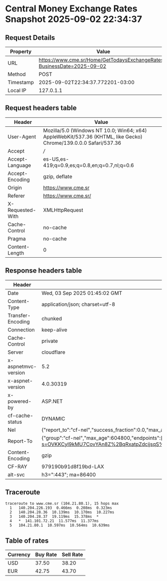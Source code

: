 # Central Money Exchange Rates Snapshot 2025-09-02 22:34:37
## Request Details

| Property | Value |
|----------|-------|
| URL | https://www.cme.sr/Home/GetTodaysExchangeRates/?BusinessDate=2025-09-02 |
| Method | POST |
| Timestamp | 2025-09-02T22:34:37.772201-03:00 |
| Local IP | 127.0.1.1 |
    
## Request headers table

| Header | Value |
|--------|-------|
| User-Agent | Mozilla/5.0 (Windows NT 10.0; Win64; x64) AppleWebKit/537.36 (KHTML, like Gecko) Chrome/139.0.0.0 Safari/537.36 |
| Accept | */* |
| Accept-Language | es-US,es-419;q=0.9,es;q=0.8,en;q=0.7,nl;q=0.6 |
| Accept-Encoding | gzip, deflate |
| Origin | https://www.cme.sr |
| Referer | https://www.cme.sr/ |
| X-Requested-With | XMLHttpRequest |
| Cache-Control | no-cache |
| Pragma | no-cache |
| Content-Length | 0 |

    
## Response headers table
| Header | Value |
|--------|-------|
| Date | Wed, 03 Sep 2025 01:45:02 GMT |
| Content-Type | application/json; charset=utf-8 |
| Transfer-Encoding | chunked |
| Connection | keep-alive |
| Cache-Control | private |
| Server | cloudflare |
| x-aspnetmvc-version | 5.2 |
| x-aspnet-version | 4.0.30319 |
| x-powered-by | ASP.NET |
| cf-cache-status | DYNAMIC |
| Nel | {"report_to":"cf-nel","success_fraction":0.0,"max_age":604800} |
| Report-To | {"group":"cf-nel","max_age":604800,"endpoints":[{"url":"https://a.nel.cloudflare.com/report/v4?s=OVKKCyl9kMU7CovYAn8Z%2BqRxatpZdcijsqS%2FPXwGn%2B4%2B6HiIkFerlxFtt6gC4rOj%2Bb3P5UsbkAS9%2F5jum49P67os%2ByqyH2Wzxis%3D"}]} |
| Content-Encoding | gzip |
| CF-RAY | 979190b91d8f19bd-LAX |
| alt-svc | h3=":443"; ma=86400 |

## Traceroute 

```
traceroute to www.cme.sr (104.21.80.1), 15 hops max
  1   140.204.226.193  0.466ms  0.208ms  0.323ms 
  2   140.204.28.36  10.139ms  10.170ms  10.227ms 
  3   140.204.28.37  19.119ms  15.378ms  * 
  4   *  141.101.72.21  11.577ms  11.377ms 
  5   104.21.80.1  10.597ms  10.564ms  10.639ms 

```


## Table of rates

| Currency | Buy Rate | Sell Rate |
|----------|----------|-----------|
| USD | 37.50 | 38.20 |
| EUR | 42.75 | 43.70 |
